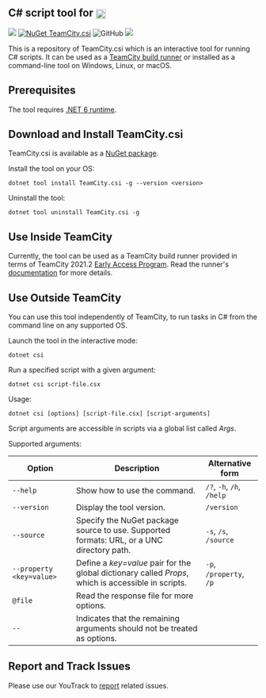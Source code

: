 ## C# script tool for [<img src="https://cdn.worldvectorlogo.com/logos/teamcity.svg" height="20" align="center"/>](https://www.jetbrains.com/teamcity/)

[<img src="http://jb.gg/badges/official.svg"/>](https://confluence.jetbrains.com/display/ALL/JetBrains+on+GitHub) [![NuGet TeamCity.csi](https://buildstats.info/nuget/TeamCity.csi?includePreReleases=true)](https://www.nuget.org/packages/TeamCity.csi) ![GitHub](https://img.shields.io/github/license/jetbrains/teamcity-csharp-interactive) [<img src="http://teamcity.jetbrains.com/app/rest/builds/buildType:(id:TeamCityPluginsByJetBrains_TeamCityCScript_BuildAndTestBuildType)/statusIcon.svg"/>](http://teamcity.jetbrains.com/viewType.html?buildTypeId=TeamCityPluginsByJetBrains_TeamCityCScript_BuildAndTestBuildType&guest=1)

This is a repository of TeamCity.csi which is an interactive tool for running C# scripts. It can be used as a [TeamCity build runner](https://github.com/JetBrains/teamcity-dotnet-plugin#c-script-runner) or installed as a command-line tool on Windows, Linux, or macOS.

## Prerequisites

The tool requires [.NET 6 runtime](https://dotnet.microsoft.com/download/dotnet/6.0).

## Download and Install TeamCity.csi

TeamCity.csi is available as a [NuGet package](https://www.nuget.org/packages/TeamCity.csi/).

Install the tool on your OS:

```Shell
dotnet tool install TeamCity.csi -g --version <version>
```

Uninstall the tool:
```Shell
dotnet tool uninstall TeamCity.csi -g
```

## Use Inside TeamCity

Currently, the tool can be used as a TeamCity build runner provided in terms of TeamCity 2021.2 [Early Access Program](https://www.jetbrains.com/teamcity/nextversion/). Read the runner's [documentation]() for more details.

## Use Outside TeamCity

You can use this tool independently of TeamCity, to run tasks in C# from the command line on any supported OS.

Launch the tool in the interactive mode:
```Shell
dotnet csi
```

Run a specified script with a given argument:
```Shell
dotnet csi script-file.csx
```

Usage:

```Shell
dotnet csi [options] [script-file.csx] [script-arguments]
```

Script arguments are accessible in scripts via a global list called _Args_.

Supported arguments:

| Option | Description | Alternative form |
| -------- | ------------| ---------------- |
| `--help` | Show how to use the command. | `/?`, `-h`, `/h`, `/help` |
| `--version` | Display the tool version. | `/version` |
| `--source` | Specify the NuGet package source to use. Supported formats: URL, or a UNC directory path. | `-s`, `/s`, `/source` |
| `--property <key=value>` | Define a _key=value_ pair for the global dictionary called _Props_, which is accessible in scripts. | `-p`, `/property`, `/p` |
| `@file` | Read the response file for more options. | |
| `--` | Indicates that the remaining arguments should not be treated as options. | |

## Report and Track Issues

Please use our YouTrack to [report](https://youtrack.jetbrains.com/newIssue?project=TW&description=Expected%20behavior%20and%20actual%20behavior%3A%0A%0ASteps%20to%20reproduce%20the%20problem%3A%0A%0ASpecifications%20like%20the%20tool%20version%2C%20operating%20system%3A%0A%0AResult%20of%20'dotnet%20--info'%3A&c=Subsystem%20Agent%20-%20.NET&c=Assignee%20Nikolay.Pianikov&c=tag%20.NET%20Core&c=tag%20cs%20script%20step) related issues.
